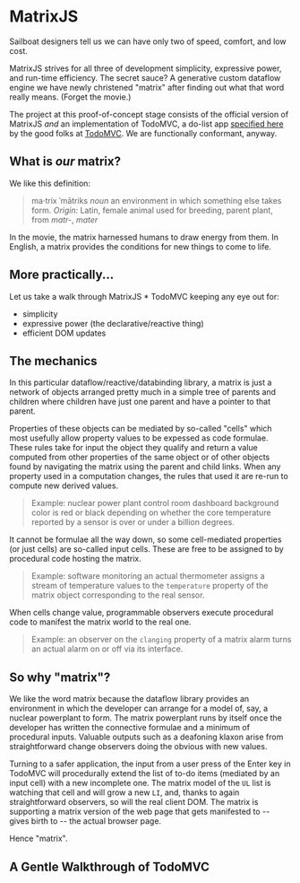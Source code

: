 # MatrixJS

Sailboat designers tell us we can have only two of speed, comfort, and low cost. 

MatrixJS strives for all three of development simplicity, expressive power, and run-time efficiency. The secret sauce? A generative custom dataflow engine we have newly christened "matrix" after finding out what that word really means. (Forget the movie.)

The project at this proof-of-concept stage consists of the official version of MatrixJS *and* an implementation of TodoMVC, a do-list app [specified here](https://github.com/tastejs/todomvc/blob/master/app-spec.md) by the good folks at [TodoMVC](http://todomvc.com). We are functionally conformant, anyway.

## What is *our* matrix?
We like this definition:
> ma·trix ˈmātriks *noun* an environment in which something else takes form. *Origin:* Latin, female animal used for breeding, parent plant, from *matr-*, *mater*

In the movie, the matrix harnessed humans to draw energy from them. In English, a matrix provides the conditions for new things to come to life.

## More practically...
Let us take a walk through MatrixJS * TodoMVC keeping any eye out for:
* simplicity
* expressive power (the declarative/reactive thing)
* efficient DOM updates

## The mechanics
In this particular dataflow/reactive/databinding library, a matrix is just a network of objects arranged pretty much in a simple tree of parents and children where children have just one parent and have a pointer to that parent. 

Properties of these objects can be mediated by so-called "cells" which most usefully allow property values to be expessed as code formulae. These rules take for input the object they qualify and return a value computed from other properties of the same object or of other objects found by navigating the matrix using the parent and child links. When any property used in a computation changes, the rules that used it are re-run to compute new derived values.

> Example: nuclear power plant control room dashboard background color is red or black depending on whether the core temperature reported by a sensor is over or under a billion degrees.

It cannot be formulae all the way down, so some cell-mediated properties (or just cells) are so-called input cells. These are free to be assigned to by procedural code hosting the matrix. 

> Example: software monitoring an actual thermometer assigns a stream of temperature values to the `temperature` property of the matrix object corresponding to the real sensor.

When cells change value, programmable observers execute procedural code to manifest the matrix world to the real one.

> Example: an observer on the `clanging` property of a matrix alarm turns an actual alarm on or off via its interface.

## So why "matrix"?
We like the word matrix because the dataflow library provides an environment in which the developer can arrange for a model of, say, a nuclear powerplant to form. The matrix powerplant runs by itself once the developer has written the connective formulae and a minimum of procedural inputs. Valuable outputs such as a deafoning klaxon arise from straightforward change observers doing the obvious with new values.

Turning to a safer application, the input from a user press of the Enter key in TodoMVC will procedurally extend the list of to-do items (mediated by an input cell) with a new incomplete one. The matrix model of the `UL` list is watching that cell and will grow a new `LI`, and, thanks to again straightforward observers, so will the real client DOM. The matrix is supporting a matrix version of the web page that gets manifested to -- gives birth to -- the actual browser page.

Hence "matrix".

## A Gentle Walkthrough of TodoMVC
